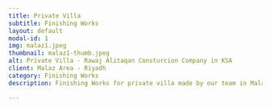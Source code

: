 ```yaml
---
title: Private Villa
subtitle: Finishing Works
layout: default
modal-id: 1
img: malaz1.jpeg
thumbnail: malaz1-thumb.jpeg
alt: Private Villa - Rawaj Alitaqan Consturcion Company in KSA
client: Malaz Area - Riyadh
category: Finishing Works
description: Finishing Works for private villa made by our team in Malaz area - Riyadh.

---
```


